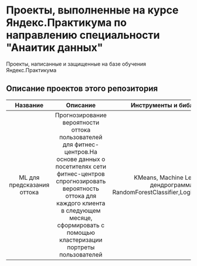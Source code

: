 # Проекты, выполненные на курсе Яндекс.Практикума по направлению специальности "Анаитик данных"
Проекты, написанные и защищенные на базе обучения Яндекс.Практикума
## Описание проектов этого репозитория
|Название                   |Описание                                                                              |Инструменты и библиотеки    |
|:-------------------------:|:------------------------------------------------------------------------------------:|:--------------------------:|
|ML для предсказания оттока |Прогнозирование вероятности оттока пользователей для фитнес-центров.На основе данных о посетителях сети фитнес-центров спрогнозировать вероятность оттока для каждого клиента в следующем месяце, сформировать с помощью кластеризации портреты пользователей|KMeans, Machine Learning, дендрограмма, RandomForestClassifier,LogisticRegression |
